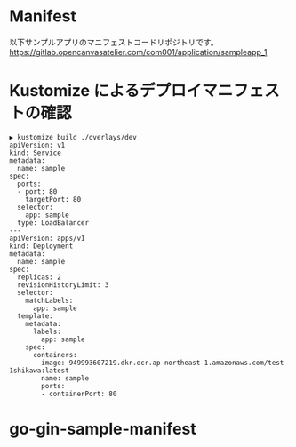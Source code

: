 # Manifest
以下サンプルアプリのマニフェストコードリポジトリです。 \
https://gitlab.opencanvasatelier.com/com001/application/sampleapp_1

# Kustomize によるデプロイマニフェストの確認
```
▶ kustomize build ./overlays/dev
apiVersion: v1
kind: Service
metadata:
  name: sample
spec:
  ports:
  - port: 80
    targetPort: 80
  selector:
    app: sample
  type: LoadBalancer
---
apiVersion: apps/v1
kind: Deployment
metadata:
  name: sample
spec:
  replicas: 2
  revisionHistoryLimit: 3
  selector:
    matchLabels:
      app: sample
  template:
    metadata:
      labels:
        app: sample
    spec:
      containers:
      - image: 949993607219.dkr.ecr.ap-northeast-1.amazonaws.com/test-1shikawa:latest
        name: sample
        ports:
        - containerPort: 80
```
# go-gin-sample-manifest
